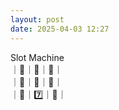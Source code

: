 ```yaml
---
layout: post
date: 2025-04-03 12:27
---
```


Slot Machine<br />
｜🍇｜🤡｜🍇｜<br />
｜💎｜💎｜🤡｜<br />
｜🍇｜7️⃣｜🔔｜<br />

